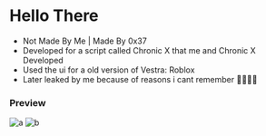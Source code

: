 # Hello There
- Not Made By Me | Made By 0x37
- Developed for a script called Chronic X that me and Chronic X Developed
- Used the ui for a old version of Vestra: Roblox
- Later leaked by me because of reasons i cant remember 😵‍💫😵‍💫

### Preview
![a](https://raw.githubusercontent.com/oogx/Roblox/main/Uis/Vestra/Collections/V3/Images/Image1.png?raw=true)
![b](https://raw.githubusercontent.com/oogx/Roblox/main/Uis/Vestra/Collections/V3/Images/Image2.png?raw=true)